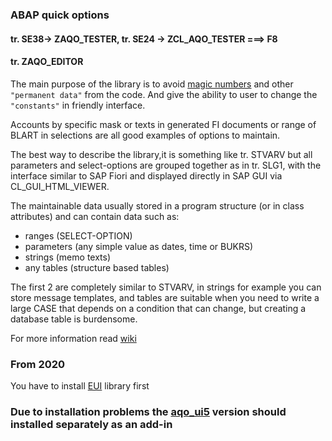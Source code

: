 ### ABAP quick options
#### tr. SE38-> ZAQO_TESTER, tr. SE24 -> ZCL_AQO_TESTER  ===> F8
#### tr. ZAQO_EDITOR

The main purpose of the library is to avoid [magic numbers](https://en.wikipedia.org/wiki/Magic_number_(programming)#Unnamed_numerical_constants) and other `"permanent data"` from the code. And give the ability to user to change the `"constants"` in friendly interface.

Accounts by specific mask or texts in generated FI documents or range of BLART in selections are all good examples of options to maintain.

The best way to describe the library,it is something like tr. STVARV but all parameters and select-options are grouped together as in tr. SLG1, with the interface similar to SAP Fiori and displayed directly in SAP GUI via CL_GUI_HTML_VIEWER.

The maintainable data usually stored in a program structure (or in class attributes) and can contain data such as:
* ranges (SELECT-OPTION)
* parameters (any simple value as dates, time or BUKRS)
* strings (memo texts)
* any tables (structure based tables)

The first 2 are completely similar to STVARV, in strings for example you can store message templates, and tables are suitable when you need to write a large CASE that depends on a condition that can change, but creating a database table is burdensome.

For more information read [wiki](https://github.com/bizhuka/aqo/wiki)


### From 2020
You have to install [EUI](https://github.com/bizhuka/eui) library first


### Due to installation problems the [aqo_ui5](https://github.com/bizhuka/aqo_ui5) version should installed separately as an add-in

